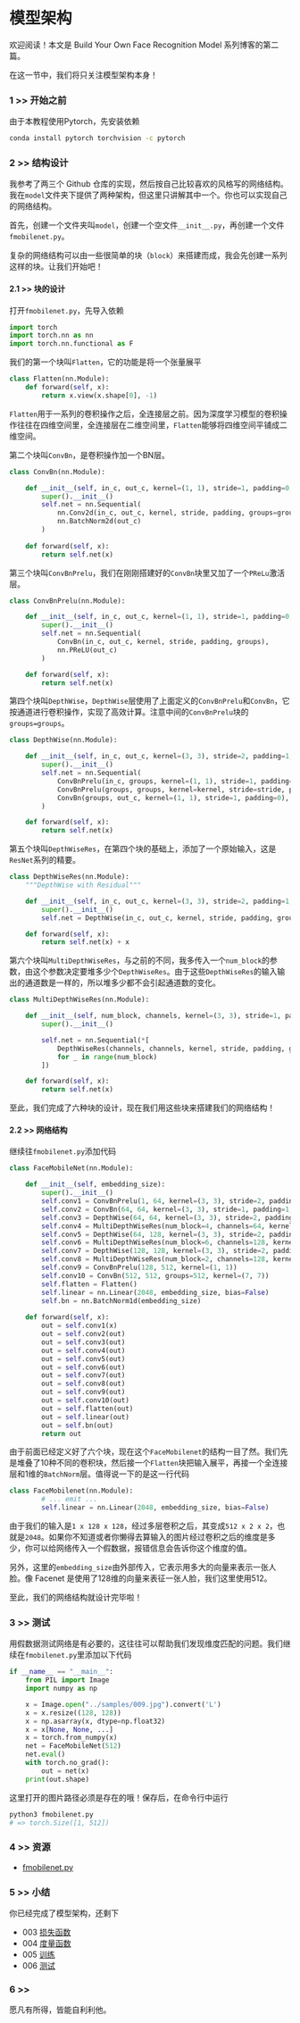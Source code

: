 # 模型架构

欢迎阅读！本文是 Build Your Own Face Recognition Model 系列博客的第二篇。

在这一节中，我们将只关注模型架构本身！

### 1 >> 开始之前

由于本教程使用Pytorch，先安装依赖
```sh
conda install pytorch torchvision -c pytorch
```

### 2 >> 结构设计

我参考了两三个 Github 仓库的实现，然后按自己比较喜欢的风格写的网络结构。我在`model`文件夹下提供了两种架构，但这里只讲解其中一个。你也可以实现自己的网络结构。

首先，创建一个文件夹叫`model`，创建一个空文件`__init__.py`，再创建一个文件`fmobilenet.py`。

复杂的网络结构可以由一些很简单的块（`block`）来搭建而成，我会先创建一系列这样的块。让我们开始吧！

#### 2.1 >> 块的设计

打开`fmobilenet.py`，先导入依赖
```py
import torch
import torch.nn as nn
import torch.nn.functional as F
```

我们的第一个块叫`Flatten`，它的功能是将一个张量展平
```py
class Flatten(nn.Module):
    def forward(self, x):
        return x.view(x.shape[0], -1)
```
`Flatten`用于一系列的卷积操作之后，全连接层之前。因为深度学习模型的卷积操作往往在四维空间里，全连接层在二维空间里，`Flatten`能够将四维空间平铺成二维空间。

第二个块叫`ConvBn`，是卷积操作加一个BN层。
```py
class ConvBn(nn.Module):

    def __init__(self, in_c, out_c, kernel=(1, 1), stride=1, padding=0, groups=1):
        super().__init__()
        self.net = nn.Sequential(
            nn.Conv2d(in_c, out_c, kernel, stride, padding, groups=groups, bias=False),
            nn.BatchNorm2d(out_c)
        )
        
    def forward(self, x):
        return self.net(x)
```

第三个块叫`ConvBnPrelu`，我们在刚刚搭建好的`ConvBn`块里又加了一个`PReLu`激活层。
```py
class ConvBnPrelu(nn.Module):

    def __init__(self, in_c, out_c, kernel=(1, 1), stride=1, padding=0, groups=1):
        super().__init__()
        self.net = nn.Sequential(
            ConvBn(in_c, out_c, kernel, stride, padding, groups),
            nn.PReLU(out_c)
        )

    def forward(self, x):
        return self.net(x)
```

第四个块叫`DepthWise`，`DepthWise`层使用了上面定义的`ConvBnPrelu`和`ConvBn`，它按通道进行卷积操作，实现了高效计算。注意中间的`ConvBnPrelu`块的`groups=groups`。

```py
class DepthWise(nn.Module):

    def __init__(self, in_c, out_c, kernel=(3, 3), stride=2, padding=1, groups=1):
        super().__init__()
        self.net = nn.Sequential(
            ConvBnPrelu(in_c, groups, kernel=(1, 1), stride=1, padding=0),
            ConvBnPrelu(groups, groups, kernel=kernel, stride=stride, padding=padding，groups=groups),
            ConvBn(groups, out_c, kernel=(1, 1), stride=1, padding=0),
        )

    def forward(self, x):
        return self.net(x)
```

第五个块叫`DepthWiseRes`，在第四个块的基础上，添加了一个原始输入，这是`ResNet`系列的精要。
```py
class DepthWiseRes(nn.Module):
    """DepthWise with Residual"""

    def __init__(self, in_c, out_c, kernel=(3, 3), stride=2, padding=1, groups=1):
        super().__init__()
        self.net = DepthWise(in_c, out_c, kernel, stride, padding, groups)

    def forward(self, x):
        return self.net(x) + x
```

第六个块叫`MultiDepthWiseRes`，与之前的不同，我多传入一个`num_block`的参数，由这个参数决定要堆多少个`DepthWiseRes`。由于这些`DepthWiseRes`的输入输出的通道数是一样的，所以堆多少都不会引起通道数的变化。

```py
class MultiDepthWiseRes(nn.Module):

    def __init__(self, num_block, channels, kernel=(3, 3), stride=1, padding=1, groups=1):
        super().__init__()

        self.net = nn.Sequential(*[
            DepthWiseRes(channels, channels, kernel, stride, padding, groups)
            for _ in range(num_block)
        ])

    def forward(self, x):
        return self.net(x)
```

至此，我们完成了六种块的设计，现在我们用这些块来搭建我们的网络结构！

#### 2.2 >> 网络结构

继续往`fmobilenet.py`添加代码

```py
class FaceMobileNet(nn.Module):

    def __init__(self, embedding_size):
        super().__init__()
        self.conv1 = ConvBnPrelu(1, 64, kernel=(3, 3), stride=2, padding=1)
        self.conv2 = ConvBn(64, 64, kernel=(3, 3), stride=1, padding=1, groups=64)
        self.conv3 = DepthWise(64, 64, kernel=(3, 3), stride=2, padding=1, groups=128)
        self.conv4 = MultiDepthWiseRes(num_block=4, channels=64, kernel=3, stride=1, padding=1, groups=128)
        self.conv5 = DepthWise(64, 128, kernel=(3, 3), stride=2, padding=1, groups=256)
        self.conv6 = MultiDepthWiseRes(num_block=6, channels=128, kernel=(3, 3), stride=1, padding=1, groups=256)
        self.conv7 = DepthWise(128, 128, kernel=(3, 3), stride=2, padding=1, groups=512)
        self.conv8 = MultiDepthWiseRes(num_block=2, channels=128, kernel=(3, 3), stride=1, padding=1, groups=256)
        self.conv9 = ConvBnPrelu(128, 512, kernel=(1, 1))
        self.conv10 = ConvBn(512, 512, groups=512, kernel=(7, 7))
        self.flatten = Flatten()
        self.linear = nn.Linear(2048, embedding_size, bias=False)
        self.bn = nn.BatchNorm1d(embedding_size)
        
    def forward(self, x):
        out = self.conv1(x)
        out = self.conv2(out)
        out = self.conv3(out)
        out = self.conv4(out)
        out = self.conv5(out)
        out = self.conv6(out)
        out = self.conv7(out)
        out = self.conv8(out)
        out = self.conv9(out)
        out = self.conv10(out)
        out = self.flatten(out)
        out = self.linear(out)
        out = self.bn(out)
        return out
```
由于前面已经定义好了六个块，现在这个`FaceMobilenet`的结构一目了然。我们先是堆叠了10种不同的卷积块，然后接一个`Flatten`块把输入展平，再接一个全连接层和1维的`BatchNorm`层。值得说一下的是这一行代码

```py
class FaceMobilenet(nn.Module):
        # ... emit ...
        self.linear = nn.Linear(2048, embedding_size, bias=False)
```
由于我们的输入是`1 x 128 x 128`，经过多层卷积之后，其变成`512 x 2 x 2`，也就是`2048`。如果你不知道或者你懒得去算输入的图片经过卷积之后的维度是多少，你可以给网络传入一个假数据，报错信息会告诉你这个维度的值。

另外，这里的`embedding_size`由外部传入，它表示用多大的向量来表示一张人脸。像 Facenet 是使用了128维的向量来表征一张人脸，我们这里使用512。

至此，我们的网络结构就设计完毕啦！

### 3 >> 测试

用假数据测试网络是有必要的，这往往可以帮助我们发现维度匹配的问题。我们继续在`fmobilenet.py`里添加以下代码

```py
if __name__ == "__main__":
    from PIL import Image
    import numpy as np

    x = Image.open("../samples/009.jpg").convert('L')
    x = x.resize((128, 128))
    x = np.asarray(x, dtype=np.float32)
    x = x[None, None, ...]
    x = torch.from_numpy(x)
    net = FaceMobileNet(512)
    net.eval()
    with torch.no_grad():
        out = net(x)
    print(out.shape)
```

这里打开的图片路径必须是存在的哦！保存后，在命令行中运行
```sh
python3 fmobilenet.py
# => torch.Size([1, 512])
```

### 4 >> 资源

+ [fmobilenet.py](../model/fmobilenet.py)


### 5 >> 小结

你已经完成了模型架构，还剩下

+ 003 [损失函数](./loss.md)
+ 004 [度量函数](./metric.md)
+ 005 [训练](./train.md)
+ 006 [测试](./test.md)

### 6 >> 

愿凡有所得，皆能自利利他。